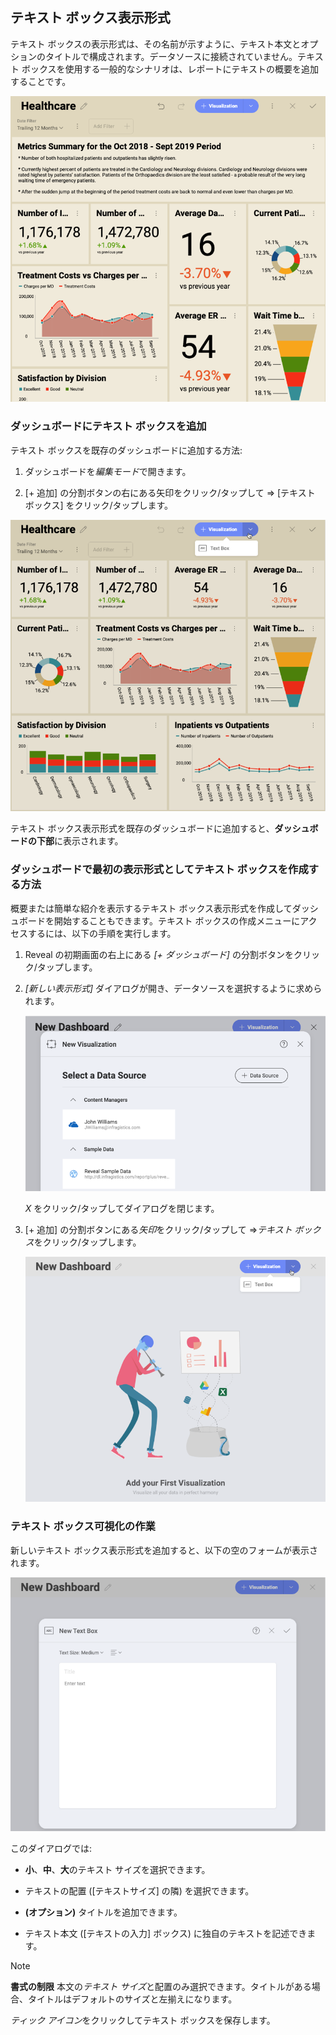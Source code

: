 ## テキスト ボックス表示形式

テキスト ボックスの表示形式は、その名前が示すように、テキスト本文とオプションのタイトルで構成されます。データソースに接続されていません。テキスト ボックスを使用する一般的なシナリオは、レポートにテキストの概要を追加することです。

![An example of a summary text box added to a dashboard](images/text-box-summary-example.png)

### ダッシュボードにテキスト ボックスを追加

テキスト ボックスを既存のダッシュボードに追加する方法:

1.  ダッシュボードを*編集モード*で開きます。

2.  [+ 追加] の分割ボタンの右にある矢印をクリック/タップして ⇒ [テキスト ボックス] をクリック/タップします。

![Adding a text box in dashboard edit mode](images/add-textbox-existing-dashboard.png)

テキスト ボックス表示形式を既存のダッシュボードに追加すると、**ダッシュボードの下部**に表示されます。

### ダッシュボードで最初の表示形式としてテキスト ボックスを作成する方法

概要または簡単な紹介を表示するテキスト ボックス表示形式を作成してダッシュボードを開始することもできます。テキスト ボックスの作成メニューにアクセスするには、以下の手順を実行します。

1.  Reveal の初期画面の右上にある *[+ ダッシュボード]* の分割ボタンをクリック/タップします。

2.  *[新しい表示形式]* ダイアログが開き、データソースを選択するように求められます。

    ![New visualization dialog](images/new-visualization-dialog.png)

    *X* をクリック/タップしてダイアログを閉じます。

3.  [+ 追加] の分割ボタンにある*矢印*をクリック/タップして ⇒*テキスト ボックス*をクリック/タップします。

    ![Accessing text box creation in the New Dashboard screen](images/add-text-box-menu.png)

### テキスト ボックス可視化の作業

新しいテキスト ボックス表示形式を追加すると、以下の空のフォームが表示されます。

![New text box dialog showing an empty text box form](images/text-box-empty-form.png)

このダイアログでは:

  - **小**、**中**、**大**のテキスト サイズを選択できます。

  - テキストの配置 ([テキストサイズ] の隣) を選択できます。
  
  - **(オプション)** タイトルを追加できます。
  
  - テキスト本文 ([テキストの入力] ボックス) に独自のテキストを記述できます。

>[!NOTE]
>**書式の制限**
>本文の*テキスト サイズ*と配置のみ選択できます。タイトルがある場合、タイトルはデフォルトのサイズと左揃えになります。

*ティック アイコン*をクリックしてテキスト ボックスを保存します。
